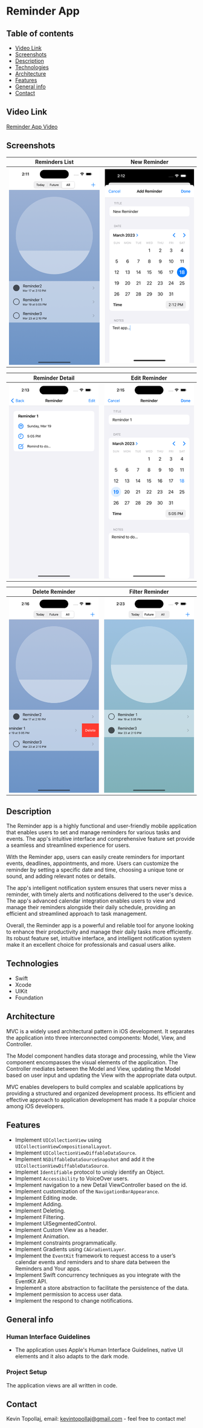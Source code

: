 # Reminder App

## Table of contents

* [Video Link](#video-link)
* [Screenshots](#screenshots)
* [Description](#description)
* [Technologies](#technologies)
* [Architecture](#architecture)
* [Features](#features)
* [General info](#general-info)
* [Contact](#contact)


## Video Link

[Reminder App Video](https://www.linkedin.com/posts/activity-6980240794137833472-Qhql?utm_source=share&utm_medium=member_desktop)


## Screenshots

Reminders List            |  New Reminder
:-------------------------:|:-------------------------:
![](./img/S1.png)  |  ![](./img/S2.png)

Reminder Detail           |  Edit Reminder
:-------------------------:|:-------------------------:
![](./img/S3.png)  |  ![](./img/S4.png)

Delete Reminder           |  Filter Reminder
:-------------------------:|:-------------------------:
![](./img/S5.png)  |  ![](./img/S6.png)


## Description

The Reminder app is a highly functional and user-friendly mobile application that enables users to set and manage reminders for various tasks and events. The app's intuitive interface and comprehensive feature set provide a seamless and streamlined experience for users.

With the Reminder app, users can easily create reminders for important events, deadlines, appointments, and more. Users can customize the reminder by setting a specific date and time, choosing a unique tone or sound, and adding relevant notes or details.

The app's intelligent notification system ensures that users never miss a reminder, with timely alerts and notifications delivered to the user's device. The app's advanced calendar integration enables users to view and manage their reminders alongside their daily schedule, providing an efficient and streamlined approach to task management.

Overall, the Reminder app is a powerful and reliable tool for anyone looking to enhance their productivity and manage their daily tasks more efficiently. Its robust feature set, intuitive interface, and intelligent notification system make it an excellent choice for professionals and casual users alike.


## Technologies
* Swift
* Xcode
* UIKit
* Foundation


## Architecture

MVC is a widely used architectural pattern in iOS development. It separates the application into three interconnected components: Model, View, and Controller.

The Model component handles data storage and processing, while the View component encompasses the visual elements of the application. The Controller mediates between the Model and View, updating the Model based on user input and updating the View with the appropriate data output.

MVC enables developers to build complex and scalable applications by providing a structured and organized development process. Its efficient and effective approach to application development has made it a popular choice among iOS developers.


## Features

- Implement `UICollectionView` using `UICollectionViewCompositionalLayout`.
- Implement `UICollectionViewDiffableDataSource`.
- Implement `NSDiffableDataSourceSnapshot` and add it the `UICollectionViewDiffableDataSource`.
- Implemet `Identifiable` protocol to uniqly identify an Object.
- Implement `Accessibility` to VoiceOver users.
- Implement navigation to a new Detail ViewController based on the id.
- Implement customization of the `NavigationBarAppearance`.
- Implement Editing mode.
- Implement Adding.
- Implement Deleting.
- Implement Filtering.
- Implement UISegmentedControl.
- Implement Custom View as a header.
- Implement Animation.
- Implement constraints programmatically.
- Implement Gradients using `CAGradientLayer`.
- Implement the `EventKit` framework to request access to a user’s calendar events and reminders and to share data between the Reminders and Your apps.
- Implement Swift concurrency techniques as you integrate with the EventKit API.
- Implement a store abstraction to facilitate the persistence of the data.
- Implement permission to access user data.
- Implement the respond to change notifications.


## General info

### Human Interface Guidelines
* The application uses Apple's Human Interface Guidelines, native UI elements and it also adapts to the dark mode.

### Project Setup
The application views are all written in code.

 
## Contact
Kevin Topollaj, email: kevintopollaj@gmail.com - feel free to contact me!
